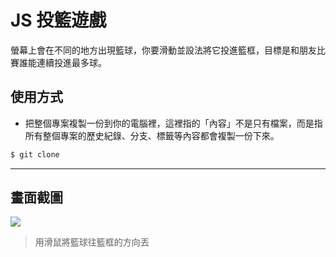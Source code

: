 # JS 投籃遊戲

螢幕上會在不同的地方出現籃球，你要滑動並設法將它投進籃框，目標是和朋友比賽誰能連續投進最多球。

## 使用方式
- 把整個專案複製一份到你的電腦裡，這裡指的「內容」不是只有檔案，而是指所有整個專案的歷史紀錄、分支、標籤等內容都會複製一份下來。
```sh
$ git clone
```

----

## 畫面截圖
![](https://i.imgur.com/Ik5xNM0.gif)
> 用滑鼠將籃球往籃框的方向丟
